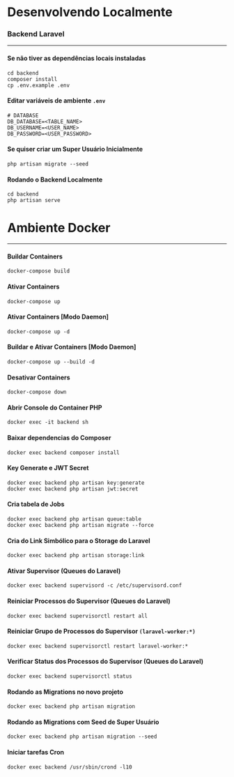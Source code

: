 # Desenvolvendo Localmente
### Backend Laravel

---

#### Se não tiver as dependências locais instaladas

```shell
cd backend
composer install
cp .env.example .env
```

#### Editar variáveis de ambiente ```.env```
```
# DATABASE
DB_DATABASE=<TABLE_NAME>
DB_USERNAME=<USER_NAME>
DB_PASSWORD=<USER_PASSWORD>
```

#### Se quiser criar um Super Usuário Inicialmente
````shell
php artisan migrate --seed
````

#### Rodando o Backend Localmente
```shell
cd backend
php artisan serve
```


# Ambiente Docker

---

#### Buildar Containers
```shell
docker-compose build
```

#### Ativar Containers
```shell
docker-compose up
```

#### Ativar Containers [Modo Daemon]
```shell
docker-compose up -d
```

#### Buildar e Ativar Containers [Modo Daemon]
```shell
docker-compose up --build -d
```

#### Desativar Containers
```shell
docker-compose down 
```

#### Abrir Console do Container PHP
```shell
docker exec -it backend sh
```

#### Baixar dependencias do Composer
```shell
docker exec backend composer install
```

#### Key Generate e JWT Secret
```shell
docker exec backend php artisan key:generate
docker exec backend php artisan jwt:secret
```

#### Cria tabela de Jobs
```shell
docker exec backend php artisan queue:table
docker exec backend php artisan migrate --force
```

#### Cria do Link Simbólico para o Storage do Laravel
```shell
docker exec backend php artisan storage:link
```

#### Ativar Supervisor (Queues do Laravel)
```shell
docker exec backend supervisord -c /etc/supervisord.conf
```

#### Reiniciar Processos do Supervisor (Queues do Laravel)
```shell
docker exec backend supervisorctl restart all
```

#### Reiniciar Grupo de Processos do Supervisor `(laravel-worker:*)`
```shell
docker exec backend supervisorctl restart laravel-worker:*
```

#### Verificar Status dos Processos do Supervisor (Queues do Laravel)
```shell
docker exec backend supervisorctl status
```

#### Rodando as Migrations no novo projeto
```shell
docker exec backend php artisan migration
```

#### Rodando as Migrations com Seed de Super Usuário
```shell
docker exec backend php artisan migration --seed
```

#### Iniciar tarefas Cron
```shell
docker exec backend /usr/sbin/crond -l10
```
